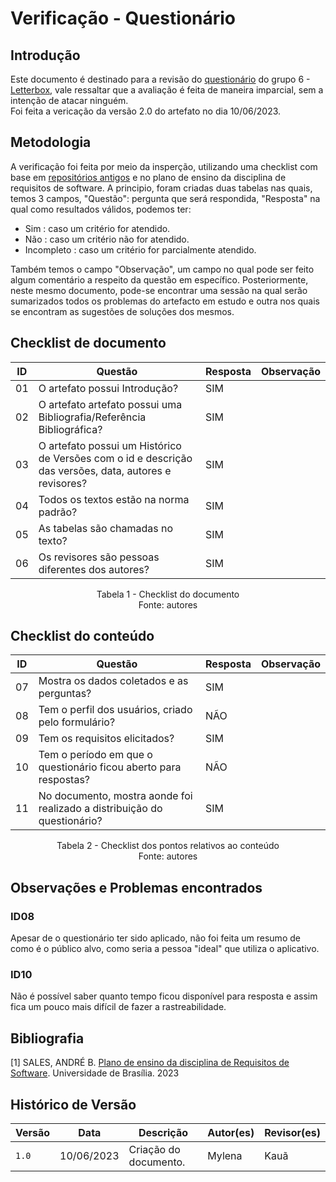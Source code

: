 # Verificação - Questionário

## Introdução

Este documento é destinado para a revisão do [questionário](https://requisitos-de-software.github.io/2023.1-Letterboxd/Elicita%C3%A7%C3%A3o/perfil/) do grupo 6 - [Letterbox](https://github.com/Requisitos-de-Software/2023.1-Letterboxd), vale ressaltar que a avaliação é feita de maneira imparcial, sem a intenção de atacar ninguém.
<br> Foi feita a vericação da versão 2.0 do artefato no dia 10/06/2023.
## Metodologia

A verificação foi feita por meio da insperção, utilizando uma checklist com base em [repositórios antigos](https://github.com/Requisitos-de-Software) e no plano de ensino da disciplina de requisitos de software. A principio, foram criadas duas tabelas nas quais, temos 3 campos, "Questão": pergunta que será respondida, "Resposta" na qual como resultados válidos, podemos ter:

- Sim : caso um critério for atendido.
- Não : caso um critério não for atendido.
- Incompleto : caso um critério for parcialmente atendido.

Também temos o campo "Observação", um campo no qual pode ser feito algum comentário a respeito da questão em específico. Posteriormente, neste mesmo documento, pode-se encontrar uma sessão na qual serão sumarizados todos os problemas do artefacto em estudo e outra nos quais se encontram as sugestões de soluções dos mesmos.

## Checklist de documento

|ID|Questão|Resposta|Observação|
|--|-------|--------|----------|
|01|O artefato possui Introdução?                                                                                |  SIM  |          |
|02|O artefato artefato possui uma Bibliografia/Referência Bibliográfica?                                        |   SIM   |          |
|03|O artefato possui um Histórico de Versões com o id e descrição das versões, data, autores e revisores?       |   SIM  |          |
|04|Todos os textos estão na norma padrão?                                                                       |  SIM  |          |
|05|As tabelas são chamadas no texto?                                                                            |  SIM    |          |
|06|Os revisores são pessoas diferentes dos autores?                                                             |    SIM  |          |

<p align="center"> Tabela 1 - Checklist do documento <br> Fonte: autores </p>

## Checklist do conteúdo

| ID  | Questão | Resposta | Observação |
| --- | ------- | -------- | ---------- |
| 07   |Mostra os dados coletados e as perguntas?   |     SIM    |            |
| 08   | Tem o perfil dos usuários, criado pelo formulário? | NÃO |  |
| 09   | Tem os requisitos elicitados?   |  SIM  |   |
|    10 |Tem o período em que o questionário ficou aberto para respostas? |  NÃO  |     |
|    11 |No documento, mostra aonde foi realizado a distribuição do questionário? | SIM   |     |

<p align="center"> Tabela 2 - Checklist dos pontos relativos ao conteúdo <br> Fonte: autores </p>

## Observações e Problemas encontrados

### ID08

Apesar de o questionário ter sido aplicado, não foi feita um resumo de como é o público alvo, como seria a pessoa "ideal" que utiliza o aplicativo.

### ID10
Não é possível saber quanto tempo ficou disponível para resposta e assim fica um pouco mais difícil de fazer a rastreabilidade.


## Bibliografia

[1] SALES, ANDRÉ B. [Plano de ensino da disciplina de Requisitos de Software](https://aprender3.unb.br/pluginfile.php/2523005/mod_resource/content/28/Plano_de_Ensino%20RE%20202301%20Turma%202.pdf). Universidade de Brasília. 2023


## Histórico de Versão

| Versão | Data       | Descrição             | Autor(es) | Revisor(es)        |
| ------ | ---------- | --------------------- | --------- | ------------------ |
| `1.0`  | 10/06/2023 | Criação do documento. | Mylena     | Kauã |
